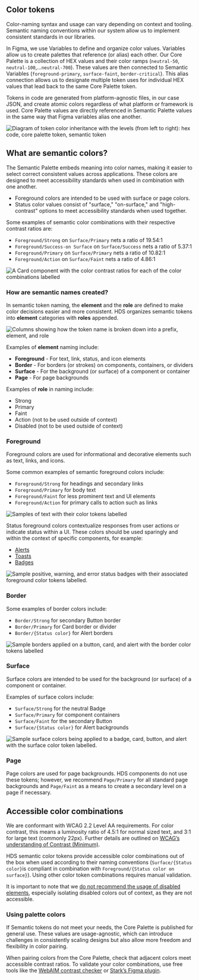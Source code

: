 ## Color tokens

Color-naming syntax and usage can vary depending on context and tooling. Semantic naming conventions within our system allow us to implement consistent standards in our libraries.

In Figma, we use Variables to define and organize color values. Variables allow us to create palettes that reference (or alias) each other. Our Core Palette is a collection of HEX values and their color ramps (`neutral-50`, `neutral-100`,...`neutral-700`). These values are then connected to Semantic Variables (`foreground-primary`, `surface-faint`, `border-critical`). This alias connection allows us to designate multiple token uses for individual HEX values that lead back to the same Core Palette token.

Tokens in code are generated from platform-agnostic files, in our case JSON, and create atomic colors regardless of what platform or framework is used. Core Palette values are directly referenced in Semantic Palette values in the same way that Figma variables alias one another. 

![Diagram of token color inheritance with the levels (from left to right): hex code, core palette token, semantic token](/assets/foundations/color/colors-what-are-semantic-tokens.png)

## What are semantic colors?

The Semantic Palette embeds meaning into color names, making it easier to select correct consistent values across applications. These colors are designed to meet accessibility standards when used in combination with one another. 
- Foreground colors are intended to be used with surface or page colors.
- Status color values consist of "surface," "on-surface," and "high-contrast" options to meet accessibility standards when used together. 

Some examples of semantic color combinations with their respective contrast ratios are:
- `Foreground/Strong` on `Surface/Primary` nets a ratio of 19.54:1
- `Foreground/Success-on Surface` on `Surface/Success` nets a ratio of 5.37:1
- `Foreground/Primary` on `Surface/Primary` nets a ratio of 10.82:1
- `Foreground/Action` on `Surface/Faint` nets a ratio of 4.86:1

![A Card component with the color contrast ratios for each of the color combinations labelled](/assets/foundations/color/colors-semantic-tokens-accessibility-examples.png)

### How are semantic names created?

In semantic token naming, the **element** and the **role** are defined to make color decisions easier and more consistent. HDS organizes semantic tokens into **element** categories with **roles** appended.

![Columns showing how the token name is broken down into a prefix, element, and role](/assets/foundations/color/colors-semantic-token-naming.png)

Examples of **element** naming include:

- **Foreground** - For text, link, status, and icon elements
- **Border** - For borders (or strokes) on components, containers, or dividers
- **Surface** - For the background (or surface) of a component or container
- **Page** - For page backgrounds

Examples of **role** in naming include: 

- Strong
- Primary
- Faint
- Action (not to be used outside of context)
- Disabled (not to be used outside of context)

### Foreground

Foreground colors are used for informational and decorative elements such as text, links, and icons.

Some common examples of semantic foreground colors include:

- `Foreground/Strong` for headings and secondary links
- `Foreground/Primary` for body text 
- `Foreground/Faint` for less prominent text and UI elements
- `Foreground/Action` for primary calls to action such as links

![Samples of text with their color tokens labelled](/assets/foundations/color/colors-foreground-examples.png)

Status foreground colors contextualize responses from user actions or indicate status within a UI. These colors should be used sparingly and within the context of specific components, for example:

- [Alerts](/components/alert#color)
- [Toasts](/components/toast#color)
- [Badges](/components/badge#color)

![Sample positive, warning, and error status badges with their associated foreground color tokens labelled.](/assets/foundations/color/colors-status-examples.png)

### Border

Some examples of border colors include:

- `Border/Strong` for secondary Button border
- `Border/Primary` for Card border or divider
- `Border/{Status color}` for Alert borders

![Sample borders applied on a button, card, and alert with the border color tokens labelled](/assets/foundations/color/colors-border-examples.png)

### Surface

Surface colors are intended to be used for the background (or surface) of a component or container. 

Examples of surface colors include:

- `Surface/Strong` for the neutral Badge
- `Surface/Primary` for component containers
- `Surface/Faint` for the secondary Button
- `Surface/{Status color}` for Alert backgrounds

![Sample surface colors being applied to a badge, card, button, and alert with the surface color token labelled.](/assets/foundations/color/colors-surface-examples.png)

### Page

Page colors are used for page backgrounds. HDS components do not use these tokens; however, we recommend `Page/Primary` for all standard page backgrounds and `Page/Faint` as a means to create a secondary level on a page if necessary.

## Accessible color combinations

We are conformant with WCAG 2.2 Level AA requirements. For color contrast, this means a luminosity ratio of 4.5:1 for normal sized text, and 3:1 for large text (commonly 22px). Further details are outlined on [WCAG’s understanding of Contrast (Minimum)](https://www.w3.org/WAI/WCAG22/Understanding/contrast-minimum.html). 

HDS semantic color tokens provide accessible color combinations out of the box when used according to their naming conventions (`Surface/{Status color}`is compliant in combination with `Foreground/{Status color on surface}`). Using other color token combinations requires manual validation.

It is important to note that we [do not recommend the usage of disabled elements](/patterns/disabled-patterns), especially isolating disabled colors out of context, as they are not accessible.

### Using palette colors

If Semantic tokens do not meet your needs, the Core Palette is published for general use. These values are usage-agnostic, which can introduce challenges in consistently scaling designs but also allow more freedom and flexibility in color pairing. 

When pairing colors from the Core Palette, check that adjacent colors meet accessible contrast ratios. To validate your color combinations, use free tools like the [WebAIM contrast checker](https://webaim.org/resources/contrastchecker/) or [Stark’s Figma plugin](https://www.figma.com/community/plugin/732603254453395948/stark-contrast-accessibility-checker).
